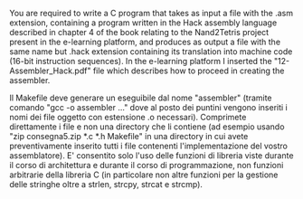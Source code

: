 You are required to write a C program that takes as input a file with the .asm extension, containing a program written in the Hack assembly language described in chapter 4 of the book relating to the Nand2Tetris project present in the e-learning platform, and produces as output a file with the same name but .hack extension containing its translation into machine code (16-bit instruction sequences). In the e-learning platform I inserted the "12-Assembler_Hack.pdf" file which describes how to proceed in creating the assembler.

Il Makefile deve generare un eseguibile dal nome "assembler" (tramite comando "gcc -o assembler ..." dove al posto dei puntini vengono inseriti i nomi dei file oggetto con estensione .o necessari). Comprimete direttamente i file e non una directory che li contiene (ad esempio usando "zip consegna5.zip *.c *.h Makefile" in una directory in cui avete preventivamente inserito tutti i file contenenti l'implementazione del vostro assemblatore). E' consentito solo l'uso delle funzioni di libreria viste durante il corso di architettura e durante il corso di programmazione, non funzioni arbitrarie della libreria C (in particolare non altre funzioni per la gestione delle stringhe oltre a strlen, strcpy, strcat e strcmp).
